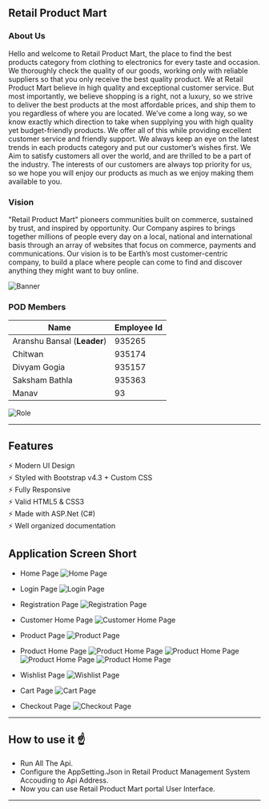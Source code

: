 ## Retail Product Mart

### About Us
Hello and welcome to Retail Product Mart, the place to find the best products category from clothing to electronics for every taste and occasion.
We thoroughly check the quality of our goods, working only with reliable suppliers so that you only receive the best quality product.
We at Retail Product Mart believe in high quality and exceptional customer service. 
But most importantly, we believe shopping is a right, not a luxury, so we strive to deliver the best products at the most affordable prices, 
and ship them to you regardless of where you are located.
We’ve come a long way, so we know exactly which direction to take when supplying you with high quality yet budget-friendly products. We offer all of this while providing excellent customer service and friendly support.
We always keep an eye on the latest trends in each products category and put our customer’s wishes first. 
We Aim to satisfy customers all over the world, and are thrilled to be a part of the industry.
The interests of our customers are always top priority for us, so we hope you will enjoy our products as much as we enjoy making them available to you.

### Vision
"Retail Product Mart" pioneers communities built on commerce, sustained by trust, and inspired by opportunity. Our Company aspires to brings together millions of people every day on a local, national and international basis through an array of websites that focus on commerce, payments and communications.
Our vision is to be Earth’s most customer-centric company, to build a place where people can come to find and discover anything they might want to buy online.

![Banner](https://github.com/Aranshu/CSharp-Retail-Product-Mart/blob/master/Images/Banner.jpg?raw=true)

### POD Members

|Name|Employee Id
|---|---|
|Aranshu Bansal (**Leader**)|935265
|Chitwan |935174
|Divyam Gogia |935157
|Saksham Bathla |935363
|Manav |93

![Role](https://github.com/Aranshu/CSharp-Retail-Product-Mart/blob/master/Images/Role.png?raw=true)


---

## Features

⚡️ Modern UI Design\
⚡️ Styled with Bootstrap v4.3 + Custom CSS\
⚡️ Fully Responsive\
⚡️ Valid HTML5 & CSS3\
⚡ Made with ASP.Net (C#)\
⚡️ Well organized documentation

## Application Screen Short

- Home Page
![Home Page](https://github.com/Aranshu/CSharp-Retail-Product-Mart/blob/master/Images/Home%20Page.PNG?raw=true)

- Login Page
![Login Page](https://github.com/Aranshu/CSharp-Retail-Product-Mart/blob/master/Images/Login%20Page.PNG?raw=true)

- Registration Page
![Registration Page](https://github.com/Aranshu/CSharp-Retail-Product-Mart/blob/master/Images/Registration%20Page.PNG?raw=true)

- Customer Home Page
![Customer Home Page](https://github.com/Aranshu/CSharp-Retail-Product-Mart/blob/master/Images/Customer%20Home%20Page.PNG?raw=true)

- Product Page
![Product Page](https://github.com/Aranshu/CSharp-Retail-Product-Mart/blob/master/Images/Product%20Page.PNG?raw=true)

- Product Home Page
![Product Home Page](https://github.com/Aranshu/CSharp-Retail-Product-Mart/blob/master/Images/Product%20Home%20Page%201.PNG?raw=true)
![Product Home Page](https://github.com/Aranshu/CSharp-Retail-Product-Mart/blob/master/Images/Product%20Home%20Page%202.PNG?raw=true)
![Product Home Page](https://github.com/Aranshu/CSharp-Retail-Product-Mart/blob/master/Images/Product%20Home%20Page%203.PNG?raw=true)
![Product Home Page](https://github.com/Aranshu/CSharp-Retail-Product-Mart/blob/master/Images/Product%20Home%20Page%204.PNG?raw=true)

- Wishlist Page
![Wishlist Page](https://github.com/Aranshu/CSharp-Retail-Product-Mart/blob/master/Images/Wishlist%20Page.PNG?raw=true)

- Cart Page
![Cart Page](https://github.com/Aranshu/CSharp-Retail-Product-Mart/blob/master/Images/Cart%20Page.PNG?raw=true)

- Checkout Page
![Checkout Page](https://github.com/Aranshu/CSharp-Retail-Product-Mart/blob/master/Images/Checkout%20Page.PNG?raw=true)


---

## How to use it ☝️

- Run All The Api.
- Configure the AppSetting.Json in Retail Product Management System Accouding to Api Address.
- Now you can use Retail Product Mart portal User Interface.


---
